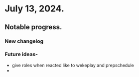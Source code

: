 
# July 13, 2024.

## Notable progress.

### New changelog

### Future ideas- 
- give roles when reacted like to wekeplay and prepschedule
- 
